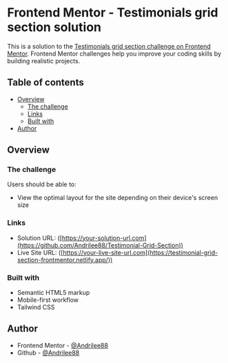 # Frontend Mentor - Testimonials grid section solution

This is a solution to the [Testimonials grid section challenge on Frontend Mentor](https://www.frontendmentor.io/challenges/testimonials-grid-section-Nnw6J7Un7). Frontend Mentor challenges help you improve your coding skills by building realistic projects. 

## Table of contents

- [Overview](#overview)
  - [The challenge](#the-challenge)
  - [Links](#links)
  - [Built with](#built-with)
- [Author](#author)


## Overview

### The challenge

Users should be able to:

- View the optimal layout for the site depending on their device's screen size

### Links

- Solution URL: ([https://your-solution-url.com](https://github.com/Andrilee88/Testimonial-Grid-Section))
- Live Site URL: ([https://your-live-site-url.com](https://testimonial-grid-section-frontmentor.netlify.app/))

### Built with

- Semantic HTML5 markup
- Mobile-first workflow
- Tailwind CSS

## Author

- Frontend Mentor - [@Andrilee88](https://www.frontendmentor.io/profile/Andrilee88)
- Github - [@Andrilee88](https://github.com/Andrilee88)
